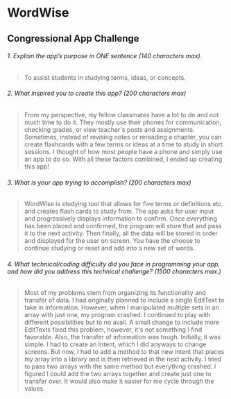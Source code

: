# WordWise

## Congressional App Challenge

###### 1. Explain the app’s purpose in ONE sentence (140 characters max).

> To assist students in studying terms, ideas, or concepts. 

###### 2. What inspired you to create this app? (200 characters max)

> From my perspective, my fellow classmates have a lot to do and not much time to do it. They mostly use their phones for communication, checking grades, or view teacher's posts and assignments. Sometimes, instead of revising notes or rereading a chapter, you can create flashcards with a few terms or ideas at a time to study in short sessions. I thought of how most people have a phone and simply use an app to do so.  With all these factors combined, I ended up creating this app!

###### 3. What is your app trying to accomplish? (200 characters max)

> WordWise is studying tool that allows for five terms or definitions etc. and creates flash cards to study from. The app asks for user input and progressively displays information to confirm. Once everything has been placed and confirmed, the program will store that and pass it to the next activity. Then finally, all the data will be stored in order and displayed for the user on screen. You have the choose to continue studying or reset and add into a new set of words. 

###### 4. What technical/coding difficulty did you face in programming your app, and how did you address this technical challenge? (1500 characters max.) 

> Most of my problems stem from organizing its functionality and transfer of data. I had originally planned to include a single EditText to take in information. However, when I manipulated multiple sets in an array with just one, my program crashed. I continued to play with different possibilities but to no avail. A small change to include more EditTexts fixed this problem, however, it's not something I find favorable. Also, the transfer of information was tough. Initially, it was simple. I had to create an Intent, which I did anyways to change screens. But now, I had to add a method to that new intent that places my array into a library and is then retrieved in the next activity. I tried to pass two arrays with the same method but everything crashed. I figured I could add the two arrays together and create just one to transfer over. It would also make it easier for me cycle through the values.
